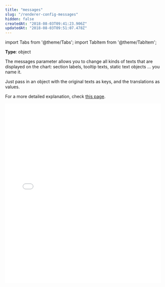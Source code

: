 ```yaml
---
title: "messages"
slug: "/renderer-config-messages"
hidden: false
createdAt: "2018-08-03T09:41:23.906Z"
updatedAt: "2018-08-03T09:51:07.478Z"
---
```


import Tabs from '@theme/Tabs';
import TabItem from '@theme/TabItem';

**Type**: object

The messages parameter allows you to change all kinds of texts that are displayed on the chart: section labels, tooltip texts, static text objects ... you name it. 

Just pass in an object with the original texts as keys, and the translations as values.

For a more detailed explanation, check [this page](http://support.seats.io/integrating-seats-io/multi-language-i18n-support).
<iframe width="100%" height="580" src="//jsfiddle.net/seatsio/k2xvn8rq/embedded/js,html,result/" allowfullscreen="allowfullscreen" frameborder="0"></iframe>
